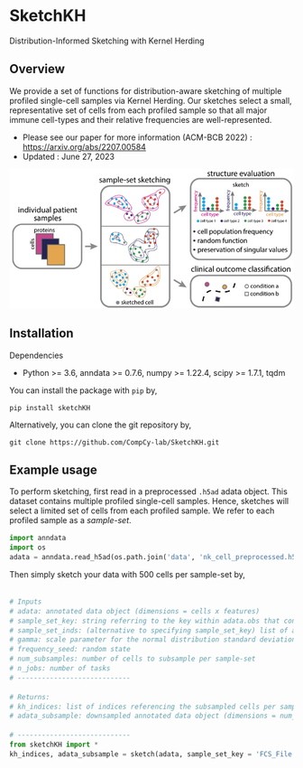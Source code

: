 # SketchKH
Distribution-Informed Sketching with Kernel Herding 

## Overview
We provide a set of functions for distribution-aware sketching of multiple profiled single-cell samples via Kernel Herding. Our sketches select a small, representative set of cells from each profiled sample so that all major immune cell-types and their relative frequencies are well-represented. 
* Please see our paper for more information (ACM-BCB 2022) : https://arxiv.org/abs/2207.00584
* Updated : June 27, 2023

![Sketching via KH Overview](https://github.com/CompCy-lab/SketchKH/blob/main/sketch_overview.png?raw=True)

## Installation
Dependencies
* Python >= 3.6, anndata >= 0.7.6, numpy >= 1.22.4, scipy >= 1.7.1, tqdm

You can install the package with `pip` by,
```
pip install sketchKH
```

Alternatively, you can clone the git repository by,
```
git clone https://github.com/CompCy-lab/SketchKH.git
```

## Example usage
To perform sketching, first read in a preprocessed `.h5ad` adata object. This dataset contains multiple profiled single-cell samples. Hence, sketches will select a limited set of cells from each profiled sample. We refer to each profiled sample as a *sample-set*. 

```python
import anndata
import os
adata = anndata.read_h5ad(os.path.join('data', 'nk_cell_preprocessed.h5ad'))
```

Then simply sketch your data with 500 cells per sample-set by,
```python

# Inputs
# adata: annotated data object (dimensions = cells x features)
# sample_set_key: string referring to the key within adata.obs that contains the sample-sets to subsample
# sample_set_inds: (alternative to specifying sample_set_key) list of arrays containing the indices of the sample-sets to subsample 
# gamma: scale parameter for the normal distribution standard deviation in random Fourier frequency feature computation
# frequency_seed: random state
# num_subsamples: number of cells to subsample per sample-set
# n_jobs: number of tasks
# ----------------------------

# Returns:
# kh_indices: list of indices referencing the subsampled cells per sample-set
# adata_subsample: downsampled annotated data object (dimensions = num_subsamples*sample-sets x features)

# ----------------------------
from sketchKH import *
kh_indices, adata_subsample = sketch(adata, sample_set_key = 'FCS_File', gamma = 1, num_subsamples = 500, frequency_seed = 0, n_jobs = -1)
```
